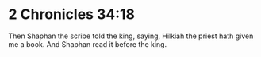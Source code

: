 # 2 Chronicles 34:18

Then Shaphan the scribe told the king, saying, Hilkiah the priest hath given me a book. And Shaphan read it before the king.